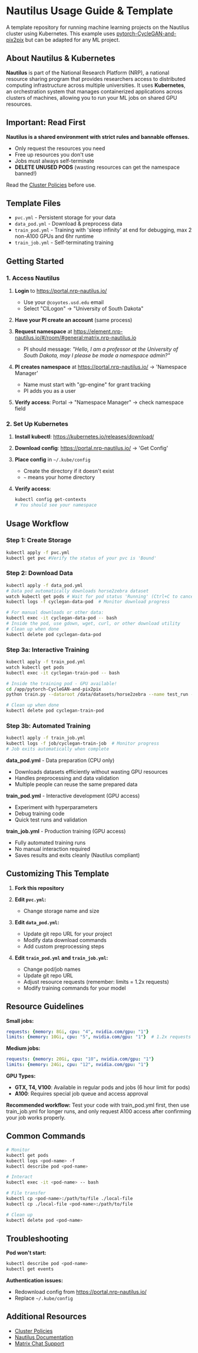 # Nautilus Usage Guide & Template

A template repository for running machine learning projects on the Nautilus cluster using Kubernetes. This example uses [pytorch-CycleGAN-and-pix2pix](https://github.com/junyanz/pytorch-CycleGAN-and-pix2pix) but can be adapted for any ML project.

## About Nautilus & Kubernetes

**Nautilus** is part of the National Research Platform (NRP), a national resource sharing program that provides researchers access to distributed computing infrastructure across multiple universities. It uses **Kubernetes**, an orchestration system that manages containerized applications across clusters of machines, allowing you to run your ML jobs on shared GPU resources.



## Important: Read First

**Nautilus is a shared environment with strict rules and bannable offenses.**

- Only request the resources you need
- Free up resources you don't use  
- Jobs must always self-terminate
- **DELETE UNUSED PODS** (wasting resources can get the namespace banned!)

Read the [Cluster Policies](https://docs.nationalresearchplatform.org/userdocs/running/policies/) before use.

## Template Files

- `pvc.yml` - Persistent storage for your data
- `data_pod.yml` - Download & preprocess data
- `train_pod.yml` - Training with 'sleep infinity' at end for debugging, max 2 non-A100 GPUs and 6hr runtime
- `train_job.yml` - Self-terminating training

## Getting Started

### 1. Access Nautilus

1. **Login** to https://portal.nrp-nautilus.io/
   - Use your `@coyotes.usd.edu` email
   - Select "CILogon" → "University of South Dakota"

2. **Have your PI create an account** (same process)

3. **Request namespace** at https://element.nrp-nautilus.io/#/room/#general:matrix.nrp-nautilus.io
   - PI should message: *"Hello, I am a professor at the University of South Dakota, may I please be made a namespace admin?"*

4. **PI creates namespace** at https://portal.nrp-nautilus.io/ → 'Namespace Manager'
   - Name must start with "gp-engine" for grant tracking
   - PI adds you as a user

5. **Verify access**: Portal → "Namespace Manager" → check namespace field

### 2. Set Up Kubernetes

1. **Install kubectl**: https://kubernetes.io/releases/download/

2. **Download config**: https://portal.nrp-nautilus.io/ → 'Get Config'

3. **Place config** in `~/.kube/config` 
   - Create the directory if it doesn't exist
   - `~` means your home directory

4. **Verify access**: 
   ```bash
   kubectl config get-contexts
   # You should see your namespace
   ```

## Usage Workflow

### Step 1: Create Storage
```bash
kubectl apply -f pvc.yml
kubectl get pvc #Verify the status of your pvc is 'Bound'

```

### Step 2: Download Data
```bash
kubectl apply -f data_pod.yml
# Data pod automatically downloads horse2zebra dataset
watch kubectl get pods # Wait for pod status 'Running' (Ctrl+C to cancel)
kubectl logs -f cyclegan-data-pod  # Monitor download progress

# For manual downloads or other data:
kubectl exec -it cyclegan-data-pod -- bash
# Inside the pod, use gdown, wget, curl, or other download utility
# Clean up when done
kubectl delete pod cyclegan-data-pod
```

### Step 3a: Interactive Training
```bash
kubectl apply -f train_pod.yml
watch kubectl get pods
kubectl exec -it cyclegan-train-pod -- bash

# Inside the training pod - GPU available!
cd /app/pytorch-CycleGAN-and-pix2pix
python train.py --dataroot /data/datasets/horse2zebra --name test_run --model cycle_gan --n_epochs 5

# Clean up when done
kubectl delete pod cyclegan-train-pod
```

### Step 3b: Automated Training
```bash
kubectl apply -f train_job.yml
kubectl logs -f job/cyclegan-train-job  # Monitor progress
# Job exits automatically when complete
```

**data_pod.yml** - Data preparation (CPU only)
- Downloads datasets efficiently without wasting GPU resources
- Handles preprocessing and data validation
- Multiple people can reuse the same prepared data

**train_pod.yml** - Interactive development (GPU access)
- Experiment with hyperparameters
- Debug training code
- Quick test runs and validation

**train_job.yml** - Production training (GPU access)
- Fully automated training runs
- No manual interaction required
- Saves results and exits cleanly (Nautilus compliant)

## Customizing This Template

1. **Fork this repository**

2. **Edit `pvc.yml`:**
   - Change storage name and size

3. **Edit `data_pod.yml`:**
   - Update git repo URL for your project
   - Modify data download commands
   - Add custom preprocessing steps

4. **Edit `train_pod.yml` and `train_job.yml`:**
   - Change pod/job names
   - Update git repo URL  
   - Adjust resource requests (remember: limits = 1.2x requests)
   - Modify training commands for your model

## Resource Guidelines

**Small jobs:**
```yaml
requests: {memory: 8Gi, cpu: "4", nvidia.com/gpu: "1"}
limits: {memory: 10Gi, cpu: "5", nvidia.com/gpu: "1"}  # 1.2x requests
```

**Medium jobs:**
```yaml
requests: {memory: 20Gi, cpu: "10", nvidia.com/gpu: "1"}
limits: {memory: 24Gi, cpu: "12", nvidia.com/gpu: "1"}
```

**GPU Types:**
- **GTX, T4, V100**: Available in regular pods and jobs (6 hour limit for pods)
- **A100**: Requires special job queue and access approval

**Recommended workflow:** Test your code with train_pod.yml first, then use train_job.yml for longer runs, and only request A100 access after confirming your job works properly.

## Common Commands

```bash
# Monitor
kubectl get pods
kubectl logs <pod-name> -f
kubectl describe pod <pod-name>

# Interact
kubectl exec -it <pod-name> -- bash

# File transfer
kubectl cp <pod-name>:/path/to/file ./local-file
kubectl cp ./local-file <pod-name>:/path/to/file

# Clean up
kubectl delete pod <pod-name>
```

## Troubleshooting

**Pod won't start:**
```bash
kubectl describe pod <pod-name>
kubectl get events
```

**Authentication issues:**
- Redownload config from https://portal.nrp-nautilus.io/
- Replace `~/.kube/config`

## Additional Resources

- [Cluster Policies](https://docs.nationalresearchplatform.org/userdocs/running/policies/)
- [Nautilus Documentation](https://docs.nationalresearchplatform.org/)
- [Matrix Chat Support](https://element.nrp-nautilus.io/#/room/#general:matrix.nrp-nautilus.io)
